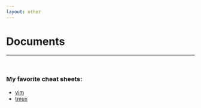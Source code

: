 ```yaml
---
layout: other
---
```


# Documents

---
&nbsp;

### My favorite cheat sheets:

 * [vim](vim.pdf)
 * [tmux](tmux.pdf)
